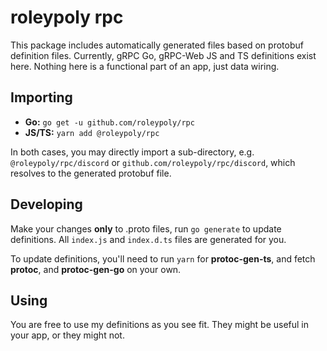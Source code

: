 # roleypoly rpc

This package includes automatically generated files based on protobuf definition files. Currently, gRPC Go, gRPC-Web JS and TS definitions exist here. Nothing here is a functional part of an app, just data wiring.

## Importing

- **Go:** `go get -u github.com/roleypoly/rpc`
- **JS/TS:** `yarn add @roleypoly/rpc`

In both cases, you may directly import a sub-directory, e.g. `@roleypoly/rpc/discord` or `github.com/roleypoly/rpc/discord`, which resolves to the generated protobuf file.

## Developing

Make your changes **only** to .proto files, run `go generate` to update definitions. All `index.js` and `index.d.ts` files are generated for you.

To update definitions, you'll need to run `yarn` for **protoc-gen-ts**, and fetch **protoc**, and **protoc-gen-go** on your own.

## Using

You are free to use my definitions as you see fit. They might be useful in your app, or they might not. 